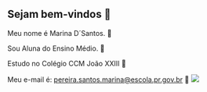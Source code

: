 ## Sejam bem-vindos 🤍


Meu nome é Marina D´Santos. 🤍

Sou Aluna do Ensino Médio. 🤍

Estudo no Colégio CCM João XXIII 🤍

Meu e-mail é: pereira.santos.marina@escola.pr.gov.br 🤍
![](https://media1.tenor.com/m/TmJWz4ZkSfQAAAAC/claire-dancing.gif)
